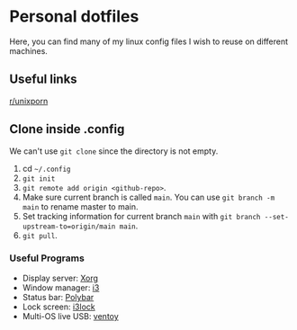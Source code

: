 # Personal dotfiles 
Here, you can find many of my linux config files I wish to reuse on different machines.

## Useful links
[r/unixporn](https://www.reddit.com/r/unixporn/comments/wc7b33/i3wm_my_functional_first_rice/)

## Clone inside .config
We can't use `git clone` since the directory is not empty.
1. cd `~/.config`
2. `git init`
3. `git remote add origin <github-repo>`.
4. Make sure current branch is called `main`. You can use `git branch -m main` to rename master to main.
5. Set tracking information for current branch `main` with `git branch --set-upstream-to=origin/main main`.
6. `git pull`.

### Useful Programs
+ Display server: [Xorg](https://wiki.archlinux.org/title/xorg)
+ Window manager: [i3](https://i3wm.org/)
+ Status bar: [Polybar](https://github.com/polybar/polybar)
+ Lock screen: [i3lock](https://github.com/i3/i3lock)
+ Multi-OS live USB: [ventoy](https://www.ventoy.net/en/index.html)


